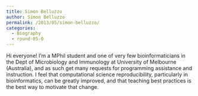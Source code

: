 ```yaml
---
title: Simon Belluzzo
author: Simon Belluzzo
permalink: /2013/05/simon-belluzzo/
categories:
  - Biography
  - round-05-0
---
```

Hi everyone! I&#8217;m a MPhil student and one of very few bioinformaticians in the Dept of Microbiology and Immunology at University of Melbourne (Australia), and as such get many requests for programming assistance and instruction. I feel that computational science reproducibility, particularly in bioinformatics, can be greatly improved, and that teaching best practices is the best way to motivate that change.
